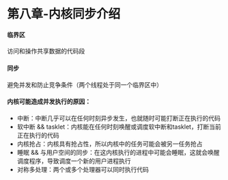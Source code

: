 #  第八章-内核同步介绍

#### 临界区
访问和操作共享数据的代码段

#### 同步
避免并发和防止竞争条件（两个线程处于同一个临界区中）

#### 内核可能造成并发执行的原因：
-   中断：中断几乎可以在任何时刻异步发生，也就随时可能打断正在执行的代码
-   软中断 && tasklet：内核能在任何时刻唤醒或调度软中断和tasklet，打断当前正在执行的代码
-   内核抢占：内核具有抢占性，所以内核中的任务可能会被另一任务抢占
-   睡眠 && 与用户空间的同步：在这内核执行的进程中可能会睡眠，这就会唤醒调度程序，导致调度一个新的用户进程执行
-   对称多处理：两个或多个处理器可以同时执行代码
